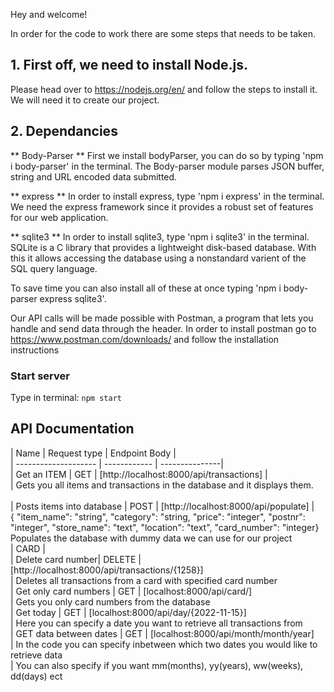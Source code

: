 Hey and welcome!

In order for the code to work there are some steps that needs to be taken.

## 1. First off, we need to install Node.js.

Please head over to https://nodejs.org/en/ and follow the steps to install it.
We will need it to create our project.

## 2. Dependancies

** Body-Parser **
First we install bodyParser, you can do so by typing 'npm i body-parser'
in the terminal. The Body-parser module parses JSON buffer, string and URL encoded
data submitted.

** express **
In order to install express, type 'npm i express' in the terminal.
We need the express framework since it provides a robust set of features for our web application.

** sqlite3 **
In order to install sqlite3, type 'npm i sqlite3' in the terminal.
SQLite is a C library that provides a lightweight disk-based database.
With this it allows accessing the database using a nonstandard varient of
the SQL query language.

To save time you can also install all of these at once typing 'npm i body-parser express sqlite3'.

Our API calls will be made possible with Postman, a program that lets you handle and send data through the header.
In order to install postman go to https://www.postman.com/downloads/ and follow the installation instructions

### Start server

Type in terminal:
`npm start`

## API Documentation

| Name | Request type | Endpoint Body | </br>
| -------------------- | ------------ | ---------------| <br />
| Get an ITEM | GET | [http://localhost:8000/api/transactions] | <br />
| Gets you all items and transactions in the database and it displays them. <br />  
| Posts items into database | POST | [http://localhost:8000/api/populate] | <br /> { "item_name": "string", "category": "string, "price": "integer", "postnr": "integer", "store_name": "text", "location": "text", "card_number": "integer}<br />
Populates the database with dummy data we can use for our project <br />
| CARD | <br />
| Delete card number| DELETE | [http://localhost:8000/api/transactions/{1258}] <br />
| Deletes all transactions from a card with specified card number <br />
| Get only card numbers | GET | [localhost:8000/api/card/] <br />
| Gets you only card numbers from the database <br />
| Get today | GET | [localhost:8000/api/day/{2022-11-15}] <br />
| Here you can specify a date you want to retrieve all transactions from <br />
| GET data between dates | GET | [localhost:8000/api/month/month/year] <br />
| In the code you can specify inbetween which two dates you would like to retrieve data <br />
| You can also specify if you want mm(months), yy(years), ww(weeks), dd(days) ect <br />
